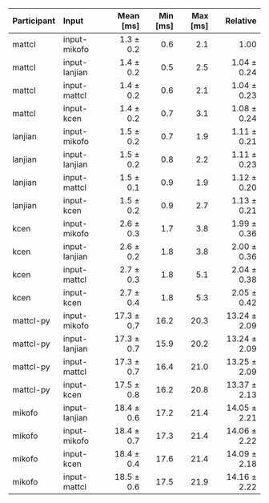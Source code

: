 | Participant | Input | Mean [ms] | Min [ms] | Max [ms] | Relative |
|:---|:---|---:|---:|---:|---:|
| mattcl | input-mikofo | 1.3 ± 0.2 | 0.6 | 2.1 | 1.00 |
| mattcl | input-lanjian | 1.4 ± 0.2 | 0.5 | 2.5 | 1.04 ± 0.24 |
| mattcl | input-mattcl | 1.4 ± 0.2 | 0.6 | 2.1 | 1.04 ± 0.23 |
| mattcl | input-kcen | 1.4 ± 0.2 | 0.7 | 3.1 | 1.08 ± 0.24 |
| lanjian | input-mikofo | 1.5 ± 0.2 | 0.7 | 1.9 | 1.11 ± 0.21 |
| lanjian | input-lanjian | 1.5 ± 0.2 | 0.8 | 2.2 | 1.11 ± 0.23 |
| lanjian | input-mattcl | 1.5 ± 0.1 | 0.9 | 1.9 | 1.12 ± 0.20 |
| lanjian | input-kcen | 1.5 ± 0.2 | 0.9 | 2.7 | 1.13 ± 0.21 |
| kcen | input-mikofo | 2.6 ± 0.3 | 1.7 | 3.8 | 1.99 ± 0.36 |
| kcen | input-lanjian | 2.6 ± 0.2 | 1.8 | 3.8 | 2.00 ± 0.36 |
| kcen | input-mattcl | 2.7 ± 0.3 | 1.8 | 5.1 | 2.04 ± 0.38 |
| kcen | input-kcen | 2.7 ± 0.4 | 1.8 | 5.3 | 2.05 ± 0.42 |
| mattcl-py | input-mikofo | 17.3 ± 0.7 | 16.2 | 20.3 | 13.24 ± 2.09 |
| mattcl-py | input-lanjian | 17.3 ± 0.7 | 15.9 | 20.2 | 13.24 ± 2.09 |
| mattcl-py | input-mattcl | 17.3 ± 0.7 | 16.4 | 21.0 | 13.25 ± 2.09 |
| mattcl-py | input-kcen | 17.5 ± 0.8 | 16.2 | 20.8 | 13.37 ± 2.13 |
| mikofo | input-lanjian | 18.4 ± 0.6 | 17.2 | 21.4 | 14.05 ± 2.21 |
| mikofo | input-mikofo | 18.4 ± 0.7 | 17.3 | 21.4 | 14.06 ± 2.22 |
| mikofo | input-kcen | 18.4 ± 0.4 | 17.6 | 21.4 | 14.09 ± 2.18 |
| mikofo | input-mattcl | 18.5 ± 0.6 | 17.5 | 21.9 | 14.16 ± 2.22 |
